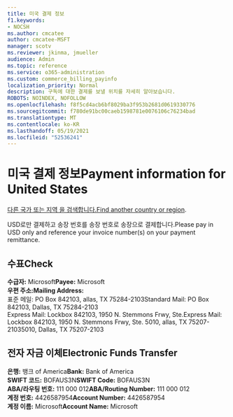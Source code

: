 ```yaml
---
title: 미국 결제 정보
f1.keywords:
- NOCSH
ms.author: cmcatee
author: cmcatee-MSFT
manager: scotv
ms.reviewer: jkinma, jmueller
audience: Admin
ms.topic: reference
ms.service: o365-administration
ms.custom: commerce_billing_payinfo
localization_priority: Normal
description: 구독에 대한 결제를 보낼 위치를 자세히 알아보습니다.
ROBOTS: NOINDEX, NOFOLLOW
ms.openlocfilehash: f8f5cd4acb6bf8029ba3f953b2681d0619330776
ms.sourcegitcommit: f780de91bc00caeb1598781e0076106c76234bad
ms.translationtype: MT
ms.contentlocale: ko-KR
ms.lasthandoff: 05/19/2021
ms.locfileid: "52536241"
---
```

# <a name="payment-information-for-united-states"></a><span data-ttu-id="39907-103">미국 결제 정보</span><span class="sxs-lookup"><span data-stu-id="39907-103">Payment information for United States</span></span>

<span data-ttu-id="39907-104">[다른 국가 또는 지역 을 검색합니다.](../billing-and-payments/pay-for-your-subscription.md)</span><span class="sxs-lookup"><span data-stu-id="39907-104">[Find another country or region](../billing-and-payments/pay-for-your-subscription.md).</span></span>

<span data-ttu-id="39907-105">USD로만 결제하고 송장 번호를 송장 번호로 송장으로 결제합니다.</span><span class="sxs-lookup"><span data-stu-id="39907-105">Please pay in USD only and reference your invoice number(s) on your payment remittance.</span></span>

## <a name="check"></a><span data-ttu-id="39907-106">수표</span><span class="sxs-lookup"><span data-stu-id="39907-106">Check</span></span>

<span data-ttu-id="39907-107">**수급자:** Microsoft</span><span class="sxs-lookup"><span data-stu-id="39907-107">**Payee:** Microsoft</span></span>  
<span data-ttu-id="39907-108">**우편 주소:**</span><span class="sxs-lookup"><span data-stu-id="39907-108">**Mailing Address:**</span></span>  
<span data-ttu-id="39907-109">표준 메일: PO Box 842103, allas, TX 75284-2103</span><span class="sxs-lookup"><span data-stu-id="39907-109">Standard Mail: PO Box 842103, Dallas, TX 75284-2103</span></span>  
<span data-ttu-id="39907-110">Express Mail: Lockbox 842103, 1950 N. Stemmons Frwy, Ste.</span><span class="sxs-lookup"><span data-stu-id="39907-110">Express Mail: Lockbox 842103, 1950 N. Stemmons Frwy, Ste.</span></span> <span data-ttu-id="39907-111">5010, allas, TX 75207-2103</span><span class="sxs-lookup"><span data-stu-id="39907-111">5010, Dallas, TX 75207-2103</span></span>

## <a name="electronic-funds-transfer"></a><span data-ttu-id="39907-112">전자 자금 이체</span><span class="sxs-lookup"><span data-stu-id="39907-112">Electronic Funds Transfer</span></span>

<span data-ttu-id="39907-113">**은행:** 뱅크 of America</span><span class="sxs-lookup"><span data-stu-id="39907-113">**Bank:** Bank of America</span></span>  
<span data-ttu-id="39907-114">**SWIFT 코드:** BOFAUS3N</span><span class="sxs-lookup"><span data-stu-id="39907-114">**SWIFT Code:** BOFAUS3N</span></span>  
<span data-ttu-id="39907-115">**ABA/라우팅 번호:** 111 000 012</span><span class="sxs-lookup"><span data-stu-id="39907-115">**ABA/Routing Number:** 111 000 012</span></span>  
<span data-ttu-id="39907-116">**계정 번호:** 4426587954</span><span class="sxs-lookup"><span data-stu-id="39907-116">**Account Number:** 4426587954</span></span>  
<span data-ttu-id="39907-117">**계정 이름:** Microsoft</span><span class="sxs-lookup"><span data-stu-id="39907-117">**Account Name:** Microsoft</span></span>
